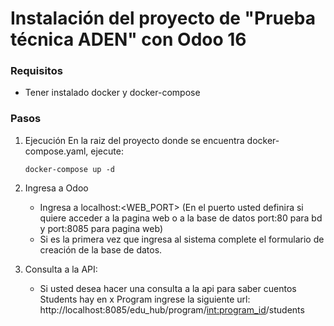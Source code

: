 # Instalación del proyecto de "Prueba técnica ADEN" con Odoo 16
### Requisitos
* Tener instalado docker y docker-compose

### Pasos
1. Ejecución
En la raiz del proyecto donde se encuentra docker-compose.yaml, ejecute:
    ~~~~
    docker-compose up -d
    ~~~~

    
2. Ingresa a Odoo
    * Ingresa a localhost:<WEB_PORT> (En el puerto usted definira si quiere acceder a la pagina web o a la base de datos port:80 para bd y port:8085 para pagina web)
    * Si es la primera vez que ingresa al sistema complete el formulario de creación de la base de datos.


3. Consulta a la API:
    * Si usted desea hacer una consulta a la api para saber cuentos Students hay en x Program ingrese la siguiente url: http://localhost:8085/edu_hub/program/<int:program_id>/students
